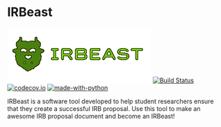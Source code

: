 # IRBeast

![IRBeast](static/beast.png "The IRBeast Logo")
[![Build Status](https://api.travis-ci.org/GatorEducator/IRBeast.svg?branch=master)](https://travis-ci.org/GatorEducator/IRBeast)
[![codecov.io](http://codecov.io/github/GatorEducator/IRBeast/coverage.svg?branch=master)](http://codecov.io/github/GatorEducator/IRBeast?branch=master)
[![made-with-python](https://img.shields.io/badge/Made%20with-Python-orange.svg)](https://www.python.org/)

IRBeast is a software tool developed to help student researchers ensure that they create a successful IRB proposal.
Use this tool to make an awesome IRB proposal document and become an IRBeast!
